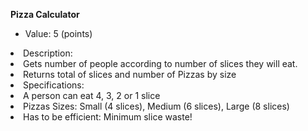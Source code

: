 <b>Pizza Calculator</b>


<ul>
	<li>Value: 5 (points)</li>
</ul>
	<li>Description:
	<li>Gets number of people according to number of slices they will eat.
	<li>Returns total of slices and number of Pizzas by size
	<li>Specifications:
	<li>A person can eat 4, 3, 2 or 1 slice
	<li>Pizzas Sizes: Small (4 slices), Medium (6 slices), Large (8 slices)
	<li>Has to be efficient: Minimum slice waste!
</ul>
